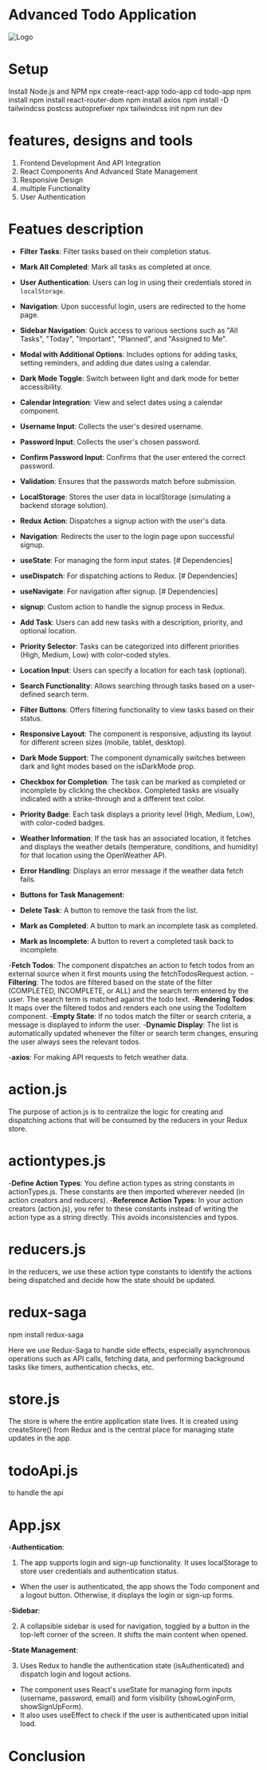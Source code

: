 # Advanced Todo Application
![Logo](./todo-app/src/assets/Nikesh.png)

# Setup
Install Node.js and NPM
npx create-react-app todo-app
cd todo-app
npm install
npm install react-router-dom
npm install axios
npm install -D tailwindcss postcss autoprefixer
npx tailwindcss init
npm run dev

# features, designs and tools
1. Frontend Development And API Integration
2. React Components And Advanced State Management
3. Responsive Design
4. multiple Functionality
5. User Authentication

# Featues description 
- **Filter Tasks**: Filter tasks based on their completion status.
- **Mark All Completed**: Mark all tasks as completed at once.
- **User Authentication**: Users can log in using their credentials stored in `localStorage`.
- **Navigation**: Upon successful login, users are redirected to the home page.
- **Sidebar Navigation**: Quick access to various sections such as "All Tasks", "Today", "Important", "Planned", and "Assigned to Me".
- **Modal with Additional Options**: Includes options for adding tasks, setting reminders, and adding due dates using a calendar.
- **Dark Mode Toggle**: Switch between light and dark mode for better accessibility.
- **Calendar Integration**: View and select dates using a calendar component.
- **Username Input**: Collects the user's desired username.
- **Password Input**: Collects the user's chosen password.
- **Confirm Password Input**: Confirms that the user entered the correct password.
- **Validation**: Ensures that the passwords match before submission.
- **LocalStorage**: Stores the user data in localStorage (simulating a backend storage solution).
- **Redux Action**: Dispatches a signup action with the user's data.
- **Navigation**: Redirects the user to the login page upon successful signup.
- **useState**: For managing the form input states.        [# Dependencies]
- **useDispatch**: For dispatching actions to Redux.       [# Dependencies]
- **useNavigate**: For navigation after signup.            [# Dependencies]
- **signup**: Custom action to handle the signup process in Redux.

- **Add Task**: Users can add new tasks with a description, priority, and optional location.
- **Priority Selector**: Tasks can be categorized into different priorities (High, Medium, Low) with color-coded styles.
- **Location Input**: Users can specify a location for each task (optional).
- **Search Functionality**: Allows searching through tasks based on a user-defined search term.
- **Filter Buttons**: Offers filtering functionality to view tasks based on their status.
- **Responsive Layout**: The component is responsive, adjusting its layout for different screen sizes (mobile, tablet, desktop).
- **Dark Mode Support**: The component dynamically switches between dark and light modes based on the isDarkMode prop.

- **Checkbox for Completion**: The task can be marked as completed or incomplete by clicking the checkbox. Completed tasks are visually indicated with a strike-through and a different text color.
- **Priority Badge**: Each task displays a priority level (High, Medium, Low), with color-coded badges.
- **Weather Information**: If the task has an associated location, it fetches and displays the weather details (temperature, conditions, and humidity) for that location using the OpenWeather API.
- **Error Handling**: Displays an error message if the weather data fetch fails.
- **Buttons for Task Management**:
- **Delete Task**: A button to remove the task from the list.
- **Mark as Completed**: A button to mark an incomplete task as completed.
- **Mark as Incomplete**: A button to revert a completed task back to incomplete.


-**Fetch Todos**: The component dispatches an action to fetch todos from an external source when it first mounts using the fetchTodosRequest action.
-**Filtering**: The todos are filtered based on the state of the filter (COMPLETED, INCOMPLETE, or ALL) and the search term entered by the user. The search term is matched against the todo text.
-**Rendering Todos**: It maps over the filtered todos and renders each one using the TodoItem component.
-**Empty State**: If no todos match the filter or search criteria, a message is displayed to inform the user.
-**Dynamic Display**: The list is automatically updated whenever the filter or search term changes, ensuring the user always sees the relevant todos.

-**axios**: For making API requests to fetch weather data.



# action.js
The purpose of action.js is to centralize the logic for creating and dispatching actions that will be consumed by the reducers in your Redux store.

# actiontypes.js
-**Define Action Types**: You define action types as string constants in actionTypes.js. These constants are then imported wherever needed (in action creators and reducers).
-**Reference Action Types**: In your action creators (action.js), you refer to these constants instead of writing the action type as a string directly. This avoids inconsistencies and typos.

# reducers.js
In the reducers, we use these action type constants to identify the actions being dispatched and decide how the state should be updated.

# redux-saga

npm install redux-saga

Here we use Redux-Saga to handle side effects, especially asynchronous operations such as API calls, fetching data, and performing background tasks like timers, authentication checks, etc. 

# store.js

The store is where the entire application state lives. It is created using createStore() from Redux and is the central place for managing state updates in the app.

# todoApi.js
to handle the api

# App.jsx
-**Authentication**:

1. The app supports login and sign-up functionality. It uses localStorage to store user credentials and authentication status.
* When the user is authenticated, the app shows the Todo component and a logout button. Otherwise, it displays the login or sign-up forms.

-**Sidebar**:

2. A collapsible sidebar is used for navigation, toggled by a button in the top-left corner of the screen. It shifts the main content when opened.

-**State Management**:

3. Uses Redux to handle the authentication state (isAuthenticated) and dispatch login and logout actions.
* The component uses React's useState for managing form inputs (username, password, email) and form visibility (showLoginForm, showSignUpForm).
* It also uses useEffect to check if the user is authenticated upon initial load.


# Conclusion
